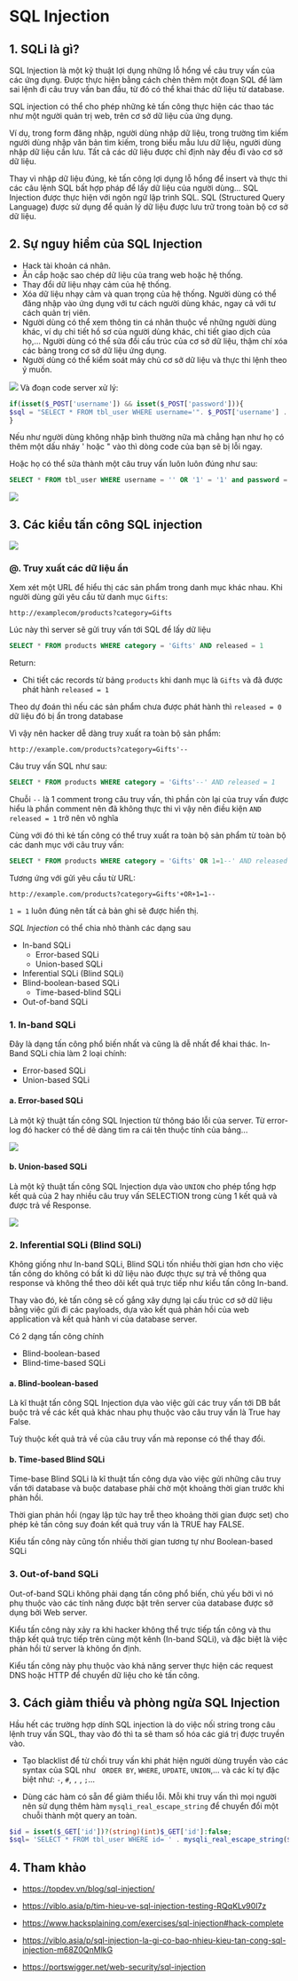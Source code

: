 # SQL Injection
## 1. SQLi là gì?
SQL Injection là một kỹ thuật lợi dụng những lỗ hổng về câu truy vấn của các ứng dụng. Được thực hiện bằng cách chèn thêm một đoạn SQL để làm sai lệnh đi câu truy vấn ban đầu, từ đó có thể khai thác dữ liệu từ database. 

SQL injection có thể cho phép những kẻ tấn công thực hiện các thao tác như một người quản trị web, trên cơ sở dữ liệu của ứng dụng.

Ví dụ, trong form đăng nhập, người dùng nhập dữ liệu, trong trường tìm kiếm người dùng nhập văn bản tìm kiếm, trong biểu mẫu lưu dữ liệu, người dùng nhập dữ liệu cần lưu. Tất cả các dữ liệu được chỉ định này đều đi vào cơ sở dữ liệu.

Thay vì nhập dữ liệu đúng, kẻ tấn công lợi dụng lỗ hổng để insert và thực thi các câu lệnh SQL bất hợp pháp để lấy dữ liệu của người dùng… SQL Injection được thực hiện với ngôn ngữ lập trình SQL. SQL (Structured Query Language) được sử dụng để quản lý dữ liệu được lưu trữ trong toàn bộ cơ sở dữ liệu.

## 2. Sự nguy hiểm của SQL Injection
* Hack tài khoản cá nhân.
* Ăn cắp hoặc sao chép dữ liệu của trang web hoặc hệ thống.
* Thay đổi dữ liệu nhạy cảm của hệ thống.
* Xóa dữ liệu nhạy cảm và quan trọng của hệ thống.
Người dùng có thể đăng nhập vào ứng dụng với tư cách người dùng khác, ngay cả với tư cách quản trị viên.
* Người dùng có thể xem thông tin cá nhân thuộc về những người dùng khác, ví dụ chi tiết hồ sơ của người dùng khác, chi tiết giao dịch của họ,…
Người dùng có thể sửa đổi cấu trúc của cơ sở dữ liệu, thậm chí xóa các bảng trong cơ sở dữ liệu ứng dụng.
* Người dùng có thể kiểm soát máy chủ cơ sở dữ liệu và thực thi lệnh theo ý muốn.

![](https://topdev.vn/blog/wp-content/uploads/2019/05/sql-injection.png)
Và đoạn code server xử lý:
```php
if(isset($_POST['username']) && isset($_POST['password'])){
$sql = "SELECT * FROM tbl_user WHERE username='". $_POST['username'] . "' AND password = '" .$_POST['password'] ."'";
}
```
Nếu như người dùng không nhập bình thường nữa mà chẳng hạn như họ có thêm một dấu nháy ' hoặc " vào thì dòng code của bạn sẽ bị lỗi ngay. 

Hoặc họ có thể sửa thành một câu truy vấn luôn luôn đúng như sau:

```sql
SELECT * FROM tbl_user WHERE username = '' OR '1' = '1' and password = '' OR '1' = '1'
```
![](https://topdev.vn/blog/wp-content/uploads/2019/05/sql-inject-form.png)

## 3. Các kiểu tấn công SQL injection

![](https://images.viblo.asia/9cb0e7e8-ba42-4296-b4e4-cd8c5f7999e5.png)
### @. Truy xuất các dữ liệu ẩn

Xem xét một URL  để hiểu thị các sản phẩm trong danh mục khác nhau. Khi người dùng gửi yêu cầu từ danh mục `Gifts`:

```
http://examplecom/products?category=Gifts
```

Lúc này thì server sẽ gửi truy vấn tới SQL để lấy dữ liệu
```sql
SELECT * FROM products WHERE category = 'Gifts' AND released = 1
```
Return:
* Chi tiết các records từ bảng `products` khi danh mục là `Gifts` và đã được phát hành `released = 1`

Theo dự đoán thì nếu các sản phẩm chưa được phát hành thì `released = 0`  dữ liệu đó bị ẩn trong database

Vì vậy nên hacker dễ dàng truy xuất ra toàn bộ sản phẩm:

```
http://example.com/products?category=Gifts'--
```

Câu truy vấn SQL như sau:

```sql
SELECT * FROM products WHERE category = 'Gifts'--' AND released = 1
```
Chuỗi `--` là 1 comment trong câu truy vấn, thì phần còn lại của truy vấn được hiểu là phần comment nên đã không thực thi vì vậy nên điều kiện `AND released = 1` trở nên vô nghĩa

Cùng với đó thì kẻ tấn công có thể truy xuất ra toàn bộ sản phẩm từ toàn bộ các danh mục với câu truy vấn:

```sql
SELECT * FROM products WHERE category = 'Gifts' OR 1=1--' AND released = 1
```

Tương ứng với gửi yêu cầu từ URL:
```
http://example.com/products?category=Gifts'+OR+1=1--
```

`1 = 1` luôn đúng nên tất cả bản ghi sẽ được hiển thị.

*SQL Injection* có thể chia nhỏ thành các dạng sau

* In-band SQLi
    * Error-based SQLi
    * Union-based SQLi
* Inferential SQLi (Blind SQLi)
* Blind-boolean-based SQLi
    * Time-based-blind SQLi
* Out-of-band SQLi

### 1. In-band SQLi
Đây là dạng tấn công phổ biến nhất và cũng là dễ nhất để khai thác.
In-Band SQLi chia làm 2 loại chính:
* Error-based SQLi
* Union-based SQLi

#### a. Error-based SQLi
Là một kỹ thuật tấn công SQL Injection từ thông báo lỗi của server. Từ error-log đó hacker có thể dẽ dàng tìm ra cái tên thuộc tính của bảng...

![](https://images.viblo.asia/0b0b172a-4973-442c-b01c-affb3938e3b2.png)

#### b. Union-based SQLi
Là một kỹ thuật tấn công SQL Injection dựa vào `UNION` cho phép tổng hợp kết quả của 2 hay nhiều câu truy vấn SELECTION trong cùng 1 kết quả và được trả về Response.

![](https://images.viblo.asia/7b915ff5-7164-4be7-82ec-db06354fc2f3.png)

### 2. Inferential SQLi (Blind SQLi)
Không giống như In-band SQLi, Blind SQLi  tốn nhiều thời gian hơn cho việc tấn công do không có bất kì dữ liệu nào được thực sự trả về thông qua response và không thể theo dõi kết quả trực tiếp như kiểu tấn công In-band.

Thay vào đó, kẻ tấn công sẽ cố gắng xây dựng lại cấu trúc cơ sở dữ liệu bằng việc gửi đi các payloads, dựa vào kết quả phản hồi của web application và kết quả hành vi của database server.

Có 2 dạng tấn công chính
* Blind-boolean-based
* Blind-time-based SQLi

#### a. Blind-boolean-based

Là kĩ thuật tấn công SQL Injection dựa vào việc gửi các truy vấn tới DB bắt buộc  trả về các kết quả khác nhau phụ thuộc vào câu truy vấn là True hay False.

Tuỳ thuộc kết quả trả về của câu truy vấn mà reponse có thể thay đổi.

#### b. Time-based Blind SQLi

Time-base Blind SQLi là kĩ thuật tấn công dựa vào việc gửi những câu truy vấn tới database và buộc database phải chờ một khoảng thời gian trước khi phản hồi.

Thời gian phản hồi (ngay lập tức hay trễ theo khoảng thời gian được set) cho phép kẻ tấn công suy đoán kết quả truy vấn là TRUE hay FALSE.

Kiểu tấn công này cũng tốn nhiều thời gian tương tự như Boolean-based SQLi

### 3. Out-of-band SQLi
Out-of-band SQLi không phải dạng tấn công phổ biến, chủ yếu bởi vì nó phụ thuộc vào các tính năng được bật trên server của database được sở dụng bởi Web server.

Kiểu tấn công này xảy ra khi hacker không thể trực tiếp tấn công và thu thập kết quả trực tiếp trên cùng một kênh (In-band SQLi), và đặc biệt là việc phản hồi từ server là không ổn định.

Kiểu tấn công này phụ thuộc vào khả năng server thực hiện các request DNS hoặc HTTP để chuyển dữ liệu cho kẻ tấn công.


## 3. Cách giảm thiểu và phòng ngừa SQL Injection
Hầu hết các trường hợp dính SQL injection là do việc nối string trong câu lệnh truy vấn SQL, thay vào đó thì ta sẽ tham số hóa các giá trị được truyền vào.
* Tạo blacklist để từ chối truy vấn khi phát hiện người dùng truyền vào các syntax của SQL như ` ORDER BY`, `WHERE`, `UPDATE`, `UNION`,... và các kí tự đặc biệt như: `-`, `#`, `,` , `;`...

* Dùng các hàm có sẵn để giảm thiểu lỗi. Mỗi khi truy vấn thì mọi người nên sử dụng thêm hàm `mysqli_real_escape_string` để chuyển đổi một chuỗi thành một query an toàn.

```php
$id = isset($_GET['id'])?(string)(int)$_GET['id']:false;
$sql= 'SELECT * FROM tbl_user WHERE id= ' . mysqli_real_escape_string($id);
```
## 4. Tham khảo
- https://topdev.vn/blog/sql-injection/

- https://viblo.asia/p/tim-hieu-ve-sql-injection-testing-RQqKLv90l7z
- https://www.hacksplaining.com/exercises/sql-injection#hack-complete
- https://viblo.asia/p/sql-injection-la-gi-co-bao-nhieu-kieu-tan-cong-sql-injection-m68Z0QnMlkG
- https://portswigger.net/web-security/sql-injection